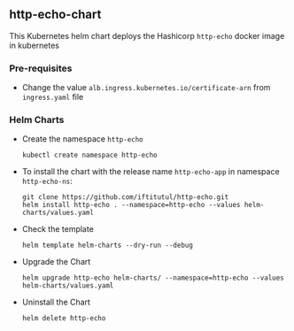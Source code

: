 http-echo-chart
---------------

This Kubernetes helm chart deploys the Hashicorp `http-echo` docker image in kubernetes

### Pre-requisites
   
   - Change the value `alb.ingress.kubernetes.io/certificate-arn` from `ingress.yaml` file


### Helm Charts

- Create the namespace `http-echo`
  
  `kubectl create namespace http-echo`

  
- To install the chart with the release name `http-echo-app` in namespace `http-echo-ns`:

  ```
  git clone https://github.com/iftitutul/http-echo.git 
  helm install http-echo . --namespace=http-echo --values helm-charts/values.yaml
  ```

- Check the template
  
  `helm template helm-charts --dry-run --debug`

- Upgrade the Chart 

  `helm upgrade http-echo helm-charts/ --namespace=http-echo --values helm-charts/values.yaml`

- Uninstall the Chart

  `helm delete http-echo`
  

